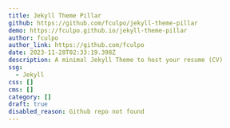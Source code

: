 ```yaml
---
title: Jekyll Theme Pillar
github: https://github.com/fculpo/jekyll-theme-pillar
demo: https://fculpo.github.io/jekyll-theme-pillar
author: fculpo
author_link: https://github.com/fculpo
date: 2023-11-28T02:33:19.398Z
description: A minimal Jekyll Theme to host your resume (CV)
ssg:
  - Jekyll
css: []
cms: []
category: []
draft: true
disabled_reason: Github repo not found
---
```


